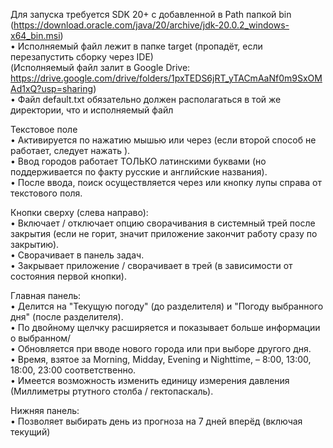 Для запуска требуется SDK 20+ с добавленной в Path папкой bin  
(https://download.oracle.com/java/20/archive/jdk-20.0.2_windows-x64_bin.msi)  
• Исполняемый файл лежит в папке target (пропадёт, если перезапустить сборку через IDE)  
(Исполняемый файл залит в Google Drive: https://drive.google.com/drive/folders/1pxTEDS6jRT_yTACmAaNf0m9SxOMAd1xQ?usp=sharing)  
• Файл default.txt обязательно должен располагаться в той же директории, что и исполняемый файл  

Текстовое поле  
• Активируется по нажатию мышью или через <ENTER> (если второй способ не работает, следует нажать <TAB>).  
• Ввод городов работает ТОЛЬКО латинскими буквами (но поддерживается по факту русские и английские названия).  
• После ввода, поиск осуществляется через <ENTER> или кнопку лупы справа от текстового поля.  

Кнопки сверху (слева направо):  
• Включает / отключает опцию сворачивания в системный трей после закрытия (если не горит, значит приложение закончит работу сразу по закрытию).  
• Сворачивает в панель задач.  
• Закрывает приложение / сворачивает в трей (в зависимости от состояния первой кнопки).  

Главная панель:  
• Делится на "Текущую погоду" (до разделителя) и "Погоду выбранного дня" (после разделителя).  
• По двойному щелчку расширяется и показывает больше информации о выбранном/   
• Обновляется при вводе нового города или при выборе другого дня.  
• Время, взятое за Morning, Midday, Evening и Nighttime, – 8:00, 13:00, 18:00, 23:00 соответственно.  
• Имеется возможность изменить единицу измерения давления (Миллиметры ртутного столба / гектопаскаль).  

Нижняя панель:  
• Позволяет выбирать день из прогноза на 7 дней вперёд (включая текущий)  
